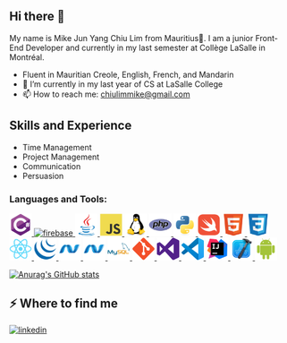 ## Hi there 👋
My name is Mike Jun Yang Chiu Lim from Mauritius🦤. I am a junior Front-End Developer and currently in my last semester at Collège LaSalle in Montréal.
- Fluent in Mauritian Creole, English, French, and Mandarin
- 🌱 I’m currently in my last year of CS at LaSalle College
- 📫 How to reach me: chiulimmike@gmail.com

## Skills and Experience
- Time Management
- Project Management
- Communication
- Persuasion

<h3 align="left">
  Languages and Tools:
</h3>


<p align="left"> 
<!-- C# -->
<a href="https://www.w3schools.com/cs/" target="_blank"> 
  <img src="https://raw.githubusercontent.com/devicons/devicon/master/icons/csharp/csharp-original.svg" alt="csharp" width="40" height="40"/> 
</a>
  
<!--FireBase-->
<a href="https://firebase.google.com/" target="_blank">
  <img src="https://www.vectorlogo.zone/logos/firebase/firebase-icon.svg" alt="firebase" width="40" height="40"/>
</a> 

<!--Java-->
<a href="https://www.java.com" target="_blank"> 
  <img src="https://raw.githubusercontent.com/devicons/devicon/master/icons/java/java-original.svg" alt="java" width="40" height="40"/> 
</a> 

<!--JavaScript-->
<a href="https://developer.mozilla.org/en-US/docs/Web/JavaScript" target="_blank"> 
  <img src="https://raw.githubusercontent.com/devicons/devicon/master/icons/javascript/javascript-original.svg" alt="javascript" width="40" height="40"/> 
</a> 

<!--Linux-->
<a href="https://www.linux.org/" target="_blank"> 
  <img src="https://raw.githubusercontent.com/devicons/devicon/master/icons/linux/linux-original.svg" alt="linux" width="40" height="40"/> 
</a> 

  <!-- PHP -->
<a href="https://www.php.net/" target="_blank"> 
  <img src="https://raw.githubusercontent.com/devicons/devicon/master/icons/php/php-original.svg" alt="php" width="40" height="40"/> 
</a>

<!-- Python -->
<a href="https://www.python.org/" target="_blank"> 
  <img src="https://raw.githubusercontent.com/devicons/devicon/master/icons/python/python-original.svg" alt="python" width="40" height="40"/> 
</a>

<!-- Swift -->
<a href="https://developer.apple.com/swift/" target="_blank"> 
  <img src="https://raw.githubusercontent.com/devicons/devicon/master/icons/swift/swift-original.svg" alt="swift" width="40" height="40"/> 
</a>

<!-- HTML -->
<a href="https://developer.mozilla.org/en-US/docs/Web/HTML" target="_blank"> 
  <img src="https://raw.githubusercontent.com/devicons/devicon/master/icons/html5/html5-original.svg" alt="html" width="40" height="40"/> 
</a>

<!-- CSS -->
<a href="https://developer.mozilla.org/en-US/docs/Web/CSS" target="_blank"> 
  <img src="https://raw.githubusercontent.com/devicons/devicon/master/icons/css3/css3-original.svg" alt="css" width="40" height="40"/> 
</a>

<!-- React -->
<a href="https://reactjs.org/" target="_blank"> 
  <img src="https://raw.githubusercontent.com/devicons/devicon/master/icons/react/react-original.svg" alt="react" width="40" height="40"/> 
</a>

<!-- jQuery -->
<a href="https://jquery.com/" target="_blank"> 
  <img src="https://raw.githubusercontent.com/devicons/devicon/master/icons/jquery/jquery-original.svg" alt="jquery" width="40" height="40"/> 
</a>

<!-- .NET -->
<a href="https://dotnet.microsoft.com/" target="_blank"> 
  <img src="https://raw.githubusercontent.com/devicons/devicon/master/icons/dot-net/dot-net-original.svg" alt="dotnet" width="40" height="40"/> 
</a>

<!-- ASP.NET Framework -->
<a href="https://dotnet.microsoft.com/apps/aspnet" target="_blank"> 
  <img src="https://raw.githubusercontent.com/devicons/devicon/master/icons/dot-net/dot-net-original.svg" alt="aspnet" width="40" height="40"/> 
</a>

<!-- MySQL -->
<a href="https://www.mysql.com/" target="_blank"> 
  <img src="https://raw.githubusercontent.com/devicons/devicon/master/icons/mysql/mysql-original-wordmark.svg" alt="mysql" width="40" height="40"/> 
</a>

<!-- Git -->
<a href="https://git-scm.com/" target="_blank"> 
  <img src="https://raw.githubusercontent.com/devicons/devicon/master/icons/git/git-original.svg" alt="git" width="40" height="40"/> 
</a>

<!-- Visual Studio -->
<a href="https://visualstudio.microsoft.com/" target="_blank"> 
  <img src="https://raw.githubusercontent.com/devicons/devicon/master/icons/visualstudio/visualstudio-plain.svg" alt="visualstudio" width="40" height="40"/> 
</a>

<!-- Visual Studio Code -->
<a href="https://code.visualstudio.com/" target="_blank"> 
  <img src="https://raw.githubusercontent.com/devicons/devicon/master/icons/vscode/vscode-original.svg" alt="vscode" width="40" height="40"/> 
</a>

<!-- IntelliJ IDEA -->
<a href="https://www.jetbrains.com/idea/" target="_blank"> 
  <img src="https://raw.githubusercontent.com/devicons/devicon/master/icons/intellij/intellij-original.svg" alt="intellijidea" width="40" height="40"/> 
</a>

<!-- Xcode -->
<a href="https://developer.apple.com/xcode/" target="_blank"> 
  <img src="https://raw.githubusercontent.com/devicons/devicon/master/icons/xcode/xcode-original.svg" alt="xcode" width="40" height="40"/> 
</a>

<!-- Android UI/UX Design -->
<a href="https://developer.android.com/design" target="_blank"> 
  <img src="https://raw.githubusercontent.com/devicons/devicon/master/icons/android/android-original.svg" alt="android-ui-ux" width="40" height="40"/> 
</a>

[![Anurag's GitHub stats](https://github-readme-stats.vercel.app/api?username=Mikejunyang)](https://github.com/anuraghazra/github-readme-stats)

<h2>⚡️ Where to find me</h2>
<p>
  <a target="_blank" href="https://www.linkedin.com/in/mike-jun-yang-chiu-lim/" style="display: inline-block;">
    <img src="https://img.shields.io/badge/linkedin-logo?style=for-the-badge&logo=linkedin&logoColor=white&color=%230a77b6" alt="linkedin" />
  </a>
</p>
